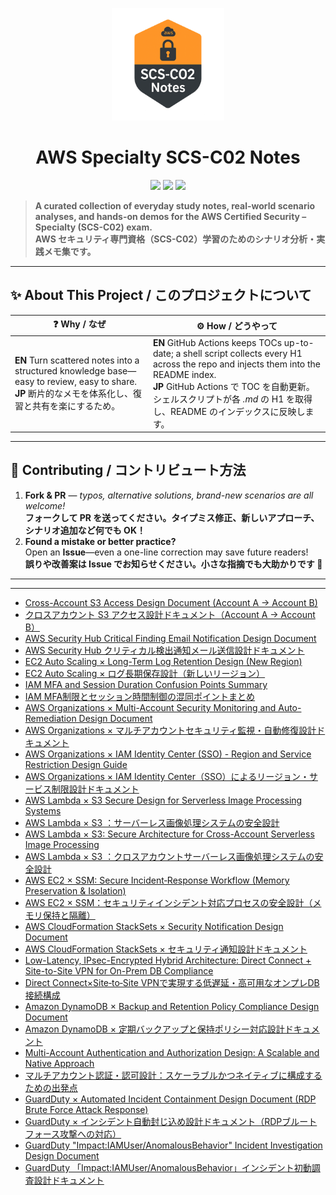 <p align="center">
  <img src="image.png" alt="AWS SCS-C02 Notes Logo" width="180"/>
</p>

<h1 align="center">AWS Specialty SCS-C02&nbsp;Notes</h1>

<p align="center">
  <img src="https://img.shields.io/badge/AWS-SCS--C02-blue?logo=amazonaws&style=for-the-badge" />
  <img src="https://img.shields.io/github/license/timcanby/AWS_Specialty_SCS-C02_notes?style=for-the-badge" />
  <img src="https://badgen.net/badge/PRs/Welcome/green?icon=github" />
</p>

> **A curated collection of everyday study notes, real-world scenario analyses, and hands-on demos for the AWS Certified Security – Specialty (SCS-C02) exam.**  
> **AWS セキュリティ専門資格（SCS-C02）学習のためのシナリオ分析・実践メモ集です。**

---

## ✨ About This Project / このプロジェクトについて

| ❓ Why / なぜ | ⚙️ How / どうやって |
|--|--|
| **EN**  Turn scattered notes into a structured knowledge base—easy to review, easy to share. <br>**JP**  断片的なメモを体系化し、復習と共有を楽にするため。| **EN**  GitHub Actions keeps TOCs up-to-date; a shell script collects every H1 across the repo and injects them into the README index. <br>**JP**  GitHub Actions で TOC を自動更新。シェルスクリプトが各 *.md* の H1 を取得し、README のインデックスに反映します。|

---

## 🤝 Contributing / コントリビュート方法

1. **Fork & PR** — *typos, alternative solutions, brand-new scenarios are all welcome!*  
   **フォークして PR を送ってください。タイプミス修正、新しいアプローチ、シナリオ追加など何でも OK！**  
2. **Found a mistake or better practice?**    
   Open an **Issue**—even a one-line correction may save future readers!  
   **誤りや改善案は Issue でお知らせください。小さな指摘でも大助かりです 🙏**  

---

---

<!-- START doctoc generated TOC please keep comment here to allow auto update -->
<!-- DON'T EDIT THIS SECTION, INSTEAD RE-RUN doctoc TO UPDATE -->



<!-- END doctoc generated TOC please keep comment here to allow auto update -->

<!-- docs-index:start -->

- [Cross-Account S3 Access Design Document (Account A → Account B)](Scenario10_en.md)
- [クロスアカウント S3 アクセス設計ドキュメント（Account A → Account B）](Scenario10_ja.md)
- [AWS Security Hub Critical Finding Email Notification Design Document](Scenario11_en.md)
- [AWS Security Hub クリティカル検出通知メール送信設計ドキュメント](Scenario11_ja.md)
- [EC2 Auto Scaling × Long-Term Log Retention Design (New Region)](Scenario12_en.md)
- [EC2 Auto Scaling × ログ長期保存設計（新しいリージョン）](Scenario12_ja.md)
- [IAM MFA and Session Duration Confusion Points Summary](Scenario13_en.md)
- [IAM MFA制限とセッション時間制御の混同ポイントまとめ](Scenario13_ja.md)
- [AWS Organizations × Multi-Account Security Monitoring and Auto-Remediation Design Document](Scenario14_en.md)
- [AWS Organizations × マルチアカウントセキュリティ監視・自動修復設計ドキュメント](Scenario14_ja.md)
- [AWS Organizations × IAM Identity Center (SSO) - Region and Service Restriction Design Guide](Scenario15_en.md)
- [AWS Organizations × IAM Identity Center（SSO）によるリージョン・サービス制限設計ドキュメント](Scenario15_ja.md)
- [AWS Lambda × S3 Secure Design for Serverless Image Processing Systems](Scenario1_en.md)
- [AWS Lambda × S3 ：サーバーレス画像処理システムの安全設計](Scenario1_ja.md)
- [AWS Lambda × S3: Secure Architecture for Cross-Account Serverless Image Processing](Scenario2_en.md)
- [AWS Lambda × S3 ：クロスアカウントサーバーレス画像処理システムの安全設計](Scenario2_ja.md)
- [AWS EC2 × SSM: Secure Incident‑Response Workflow (Memory Preservation & Isolation)](Scenario3_en.md)
- [AWS EC2 × SSM：セキュリティインシデント対応プロセスの安全設計（メモリ保持と隔離）](Scenario3_ja.md)
- [AWS CloudFormation StackSets × Security Notification Design Document](Scenario4_en.md)
- [AWS CloudFormation StackSets × セキュリティ通知設計ドキュメント](Scenario4_ja.md)
- [Low-Latency, IPsec-Encrypted Hybrid Architecture: Direct Connect + Site-to-Site VPN for On-Prem DB Compliance](Scenario5_en.md)
- [Direct Connect×Site‑to‑Site VPNで実現する低遅延・高可用なオンプレDB接続構成](Scenario5_ja.md)
- [Amazon DynamoDB × Backup and Retention Policy Compliance Design Document](Scenario6_en.md)
- [Amazon DynamoDB × 定期バックアップと保持ポリシー対応設計ドキュメント](Scenario6_ja.md)
- [Multi-Account Authentication and Authorization Design: A Scalable and Native Approach](Scenario7_en.md)
- [マルチアカウント認証・認可設計：スケーラブルかつネイティブに構成するための出発点](Scenario7_ja.md)
- [GuardDuty × Automated Incident Containment Design Document (RDP Brute Force Attack Response)](Scenario8_en.md)
- [GuardDuty × インシデント自動封じ込め設計ドキュメント（RDPブルートフォース攻撃への対応）](Scenario8_ja.md)
- [GuardDuty "Impact:IAMUser/AnomalousBehavior" Incident Investigation Design Document](Scenario9_en.md)
- [GuardDuty 「Impact:IAMUser/AnomalousBehavior」インシデント初動調査設計ドキュメント](Scenario9_ja.md)

<!-- docs-index:end -->
